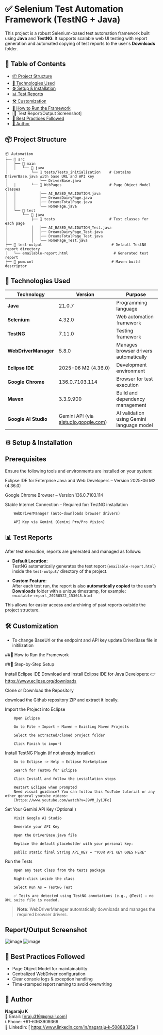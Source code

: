 # ✅ Selenium Test Automation Framework (TestNG + Java)

This project is a robust Selenium-based test automation framework built using **Java** and **TestNG**. It supports scalable web UI testing with report generation and automated copying of test reports to the user's **Downloads** folder.


## 📌 Table of Contents

* [📦 Project Structure](#-project-structure)
* [🧰 Technologies Used](#-technologies-used)
* [⚙️ Setup & Installation](#️-setup--installation)
* [📊 Test Reports](#-test-reports)
* [🛠️ Customization](#️-customization)
* [🧪 How to Run the Framework](#-how-to-run-the-framework)
* [🧪 Test Report/Output Screenshot]
* [📌 Best Practices Followed](#-best-practices-followed)
* [👤 Author](#-author)


## 📦 Project Structure

```
📦 Automation
├── 📂 src
│   ├── 📂 main
│   │   └── 📂 java
│           └── 📂 tests/Tests_initialization    # Contains DriverBase.java with base URL and API key
│               └── DriverBase.java
│   │       └── 📂 WebPages                      # Page Object Model classes
│   │           ├── AI_BASED_VALIDATION.java
│   │           ├── DreamsDairyPage.java
│   │           ├── DreamsTotalPage.java
│   │           └── HomePage.java
│   └── 📂 test
│       └── 📂 java
│           ├── 📂 tests                         # Test classes for each page
│           │   ├── AI_BASED_VALIDATION_Test.java
│           │   ├── DreamsDairyPage_Test.java
│           │   ├── DreamsTotalPage_Test.java
│           │   └── HomePage_Test.java
├── 📂 test-output                                # Default TestNG report directory
│   └── emailable-report.html                     # Generated test report
├── 📄 pom.xml                                    # Maven build descriptor

```

## 🧰 Technologies Used

| Technology           | Version                                                                        | Purpose                                    |
| -------------------- | ------------------------------------------------------------------------------ | ------------------------------------------ |
| **Java**             | 21.0.7                                                                         | Programming language                       |
| **Selenium**         | 4.32.0                                                                         | Web automation framework                   |
| **TestNG**           | 7.11.0                                                                         | Testing framework                          |
| **WebDriverManager** | 5.8.0                                                                          | Manages browser drivers automatically      |
| **Eclipse IDE**      | 2025-06 M2 (4.36.0)                                                            | Development environment                    |
| **Google Chrome**    | 136.0.7103.114                                                                 | Browser for test execution                 |
| **Maven**            | 3.3.9.900                                                                      | Build and dependency management            |
| **Google AI Studio** | Gemini API (via [aistudio.google.com](https://aistudio.google.com/app/apikey)) | AI validation using Gemini language model  |


## ⚙️  Setup & Installation

## Prerequisites

Ensure the following tools and environments are installed on your system:

Eclipse IDE for Enterprise Java and Web Developers – Version 2025-06 M2 (4.36.0)

Google Chrome Browser – Version 136.0.7103.114

Stable Internet Connection –
Required for:
        TestNG installation

        WebDriverManager (auto-downloads browser drivers)
        
        API Key via Gemini (Gemini Pro/Pro Vision)



## 📊  Test Reports

After test execution, reports are generated and managed as follows:

- **Default Location:**  
  TestNG automatically generates the test report (`emailable-report.html`) inside the `test-output/` directory of the project.

- **Custom Feature:**  
  After each test run, the report is also **automatically copied** to the user's **Downloads** folder with a unique timestamp, for example:  
  `emailable-report_20250522_153045.html`

This allows for easier access and archiving of past reports outside the project structure.


## 🛠️  Customization

* To change BaseUrl or the endpoint and API key update DriverBase file in initilization


##🧪  How to Run the Framework

##🔧  Step-by-Step Setup

Install Eclipse IDE
Download and install Eclipse IDE for Java Developers:
👉 https://www.eclipse.org/downloads

Clone or Download the Repository

download the Github repository ZIP and extract it locally.

Import the Project into Eclipse

        Open Eclipse
        
        Go to File → Import → Maven → Existing Maven Projects
        
        Select the extracted/cloned project folder
        
        Click Finish to import

Install TestNG Plugin (if not already installed)
        
        Go to Eclipse -> Help → Eclipse Marketplace
        
        Search for TestNG for Eclipse
        
        Click Install and follow the installation steps
        
        Restart Eclipse when prompted
        Need visual guidance? You can follow this YouTube tutorial or any other general youtube videos:
        [https://www.youtube.com/watch?v=J9VM_JyiJFo]

Set Your Gemini API Key (Optional )

        Visit Google AI Studio
        
        Generate your API Key
        
        Open the DriverBase.java file
        
        Replace the default placeholder with your personal key:
        
        public static final String API_KEY = "YOUR API KEY GOES HERE"

Run the Tests

        Open any test class from the tests package
        
        Right-click inside the class
        
        Select Run As → TestNG Test
        
        ✅ Tests are detected using TestNG annotations (e.g., @Test) — no XML suite file is needed.

> **Note:** WebDriverManager automatically downloads and manages the required browser drivers.

## Report/Output Screenshot

![image](https://github.com/user-attachments/assets/5160bfbd-4a2e-44fc-ae66-e57d8ae9d364)
![image](https://github.com/user-attachments/assets/fde3f83b-dea3-4c8e-96d3-b7224f03c83b)

## 📌 Best Practices Followed

* Page Object Model for maintainability
* Centralized WebDriver configuration
* Clear console logs & exception handling
* Time-stamped report naming to avoid overwriting

## 👤 Author

**Nagaraju K**  
📧 Email: [nraju316@gmail.com]  
📞 Phone: +91-6363909369  
💼 LinkedIn: [ https://www.linkedin.com/in/nagaraju-k-50888325a ]
